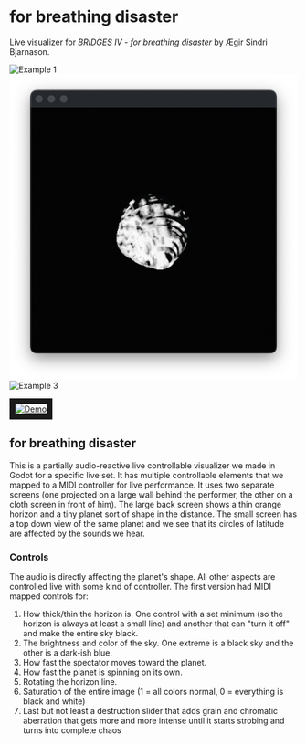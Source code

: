 # for breathing disaster # 
Live visualizer for *BRIDGES IV - for breathing disaster* by Ægir Sindri Bjarnason.


<picture>
  <img alt="Example 1" src="images/vintage_litir2.png">
</picture>


<picture>
  <img alt="Example 2" src="images/bw.png">
</picture>


<picture>
  <img alt="Example 3" src="images/rautt_mikid_noise.png">
</picture>

<a href="http://www.youtube.com/watch?feature=player_embedded&v=Iujgjn5zlJ4
" target="_blank"><img src="http://img.youtube.com/vi/Iujgjn5zlJ4/0.jpg" 
alt="Demo" width="240" height="180" border="10" /></a>

## for breathing disaster ##

This is a partially audio-reactive live controllable visualizer we made in Godot for a specific live set.
It has multiple controllable elements that we mapped to a MIDI controller for live performance. It uses
two separate screens (one projected on a large wall behind the performer, the other on a cloth screen in front of him).
The large back screen shows a thin orange horizon and a tiny planet sort of shape in the distance. The small screen has
a top down view of the same planet and we see that its circles of latitude are affected by the sounds we hear.

### Controls ###
The audio is directly affecting the planet's shape. All other aspects are controlled live with some kind of controller. The first version had MIDI mapped controls for:
1. How thick/thin the horizon is. One control with a set minimum (so the horizon is always at least a small line) and another that can "turn it off" and make the entire sky black.
2. The brightness and color of the sky. One extreme is a black sky and the other is a dark-ish blue.
3. How fast the spectator moves toward the planet.
4. How fast the planet is spinning on its own.
5. Rotating the horizon line.
6. Saturation of the entire image (1 = all colors normal, 0 = everything is black and white)
7. Last but not least a destruction slider that adds grain and chromatic aberration that gets more and more intense until it starts strobing and turns into complete chaos


<!-- 
It starts with a 
weird planet kind of shape floating in space and rotating, way in the distance. Behind the planet is a thin orange
horizon The spectator (our point of view) moves closer and closer to the planet, as we approach it the horizon
line grows and the sky lightens and turns blue. We see the planet  -->